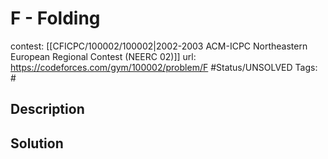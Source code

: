 # F - Folding

contest: [[CFICPC/100002/100002|2002-2003 ACM-ICPC Northeastern European Regional Contest (NEERC 02)]]
url: https://codeforces.com/gym/100002/problem/F
#Status/UNSOLVED
Tags: #

## Description

## Solution

